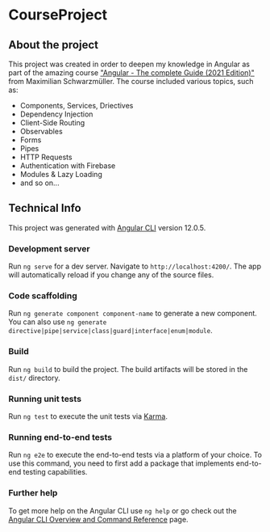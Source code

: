 # CourseProject

## About the project
This project was created in order to deepen my knowledge in Angular as part of the amazing course ["Angular - The complete Guide (2021 Edition)"](https://www.udemy.com/course/the-complete-guide-to-angular-2/) from Maximilian Schwarzmüller.
The course included various topics, such as:

* Components, Services, Driectives
* Dependency Injection
* Client-Side Routing
* Observables
* Forms
* Pipes
* HTTP Requests
* Authentication with Firebase
* Modules & Lazy Loading
* and so on...



## Technical Info

This project was generated with [Angular CLI](https://github.com/angular/angular-cli) version 12.0.5.

### Development server

Run `ng serve` for a dev server. Navigate to `http://localhost:4200/`. The app will automatically reload if you change any of the source files.

### Code scaffolding

Run `ng generate component component-name` to generate a new component. You can also use `ng generate directive|pipe|service|class|guard|interface|enum|module`.

### Build

Run `ng build` to build the project. The build artifacts will be stored in the `dist/` directory.

### Running unit tests

Run `ng test` to execute the unit tests via [Karma](https://karma-runner.github.io).

### Running end-to-end tests

Run `ng e2e` to execute the end-to-end tests via a platform of your choice. To use this command, you need to first add a package that implements end-to-end testing capabilities.

### Further help

To get more help on the Angular CLI use `ng help` or go check out the [Angular CLI Overview and Command Reference](https://angular.io/cli) page.

